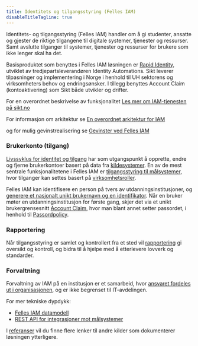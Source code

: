 ```yaml
---
title: Identitets og tilgangsstyring (Felles IAM)
disableTitleTagline: true
---
```


Identitets- og tilgangsstyring (Felles IAM) handler om å gi studenter, ansatte og gjester de riktige tilgangene til digitale systemer, tjenester og ressurser. Samt avslutte tilganger til systemer, tjenester og ressurser for brukere som ikke lenger skal ha det.

Basisproduktet som benyttes i Felles IAM løsningen er [Rapid Identity](/docs/iam/produkt), utviklet av tredjepartsleverandøren Identity Automations. Sikt leverer tilpasninger og implementering i Norge i henhold til UH sektorens og virksomheters behov og endringsønsker. I tillegg benyttes Account Claim (kontoaktivering) som Sikt både utvikler og drifter.

For en overordnet beskrivelse av funksjonalitet [Les mer om IAM-tjenesten på sikt.no](https://sikt.no/tjenester/felles-iam)

For informasjon om arkitektur se [En overordnet arkitektur for IAM](/docs/iam/arkitektur) 

og for mulig gevinstrealisering se [Gevinster ved Felles IAM](/docs/iam/gevinster) 

### Brukerkonto (tilgang)

[Livssyklus for identitet og tilgang](/docs/iam/livssyklus) har som utgangspunkt å opprette, endre og fjerne brukerkontoer basert på data fra [kildesystemer](/docs/iam/kildedata). 
En av de mest sentrale funksjonalitetene i Felles IAM er [tilgangsstyring til målsystemer](/docs/iam/tilgangsstyring), hvor tilganger kan settes basert på [virksomhetsroller](/docs/iam/virksomhetsroller).

Felles IAM kan identifisere en person på tvers av utdanningsinstitusjoner, og [generere et nasjonalt unikt brukernavn og en identifikator](/docs/iam/brukernavn).
Når en bruker møter en utdanningsinstitusjon for første gang, skjer det via et unikt brukergrensesnitt [Account Claim](/docs/iam/kontoaktivering), hvor man blant annet setter passordet, i henhold til [Passordpolicy](/docs/iam/passordpolicy). 

### Rapportering 
Når tilgangsstyring er samlet og kontrollert fra et sted vil [rapportering](/docs/iam/rapportering) gi oversikt og kontroll, og bidra til å hjelpe med å etterlevere lovverk og standarder.

### Forvaltning 
Forvaltning av IAM på en institusjon er et samarbeid, hvor [ansvaret fordeles ut i organisasjonen](/docs/iam/ansvar), og er ikke begrenset til IT-avdelingen.

For mer tekniske dypdykk:
* [Felles IAM datamodell](/docs/iam/datamodell)
* [REST API for integrasjoner mot målsystemer](/docs/iam/datamodell)

I [referanser](/docs/iam/referanser) vil du finne flere lenker til andre kilder som dokumenterer løsningen ytterligere.
